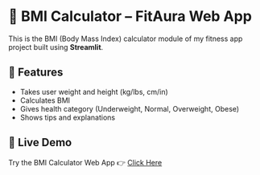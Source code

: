 # 🧮 BMI Calculator – FitAura Web App

This is the BMI (Body Mass Index) calculator module of my fitness app project built using **Streamlit**.

## 🚀 Features

- Takes user weight and height (kg/lbs, cm/in)
- Calculates BMI
- Gives health category (Underweight, Normal, Overweight, Obese)
- Shows tips and explanations

## 🔗 Live Demo
Try the BMI Calculator Web App 👉 [Click Here](https://fczhhzacmfp8fjubuytw2e.streamlit.app/)
